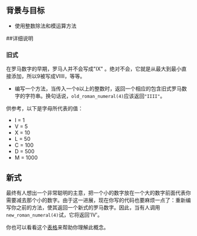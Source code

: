 ## 背景与目标

- 使用整数除法和模运算方法

##详细说明

### 旧式

在罗马数字的早期，罗马人并不会写成"IX" 。绝对不会，它就是从最大到最小直接添加，所以9被写成VIIII，等等。

- 编写一个方法，当传入一个`0`以上的整数时，返回一个相应的包含旧式罗马数字的字符串。换句话说，`old_roman_numeral(4)`应该返回`"IIII"`。

供参考，以下是字母所代表的值：
- I = 1
- V = 5
- X = 10
- L = 50
- C = 100
- D = 500
- M = 1000

## 新式

最终有人想出一个非常聪明的主意，把一个小的数字放在一个大的数字前面代表你需要减去那个小的数字。由于这一进展，现在你写的代码也要麻烦一点了：重新编写你之前的方法，使其返回一个新式的罗马数字。因此，当有人调用`new_roman_numeral(4)`试，它将返回'IV'。

你也可以看看这个[表格](http://loudexpose.files.wordpress.com/2011/02/roman-numerals.jpg)来帮助你理解此概念。
